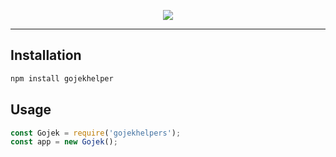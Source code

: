 <p align="center">
	<img src="https://user-images.githubusercontent.com/114583810/198912121-6e5a7357-7911-45c1-bdf4-7c18861295a6.png"/>
	<br>
	
</p>

---

## Installation

```sh
npm install gojekhelper
```

## Usage

```js
const Gojek = require('gojekhelpers');
const app = new Gojek();
```

